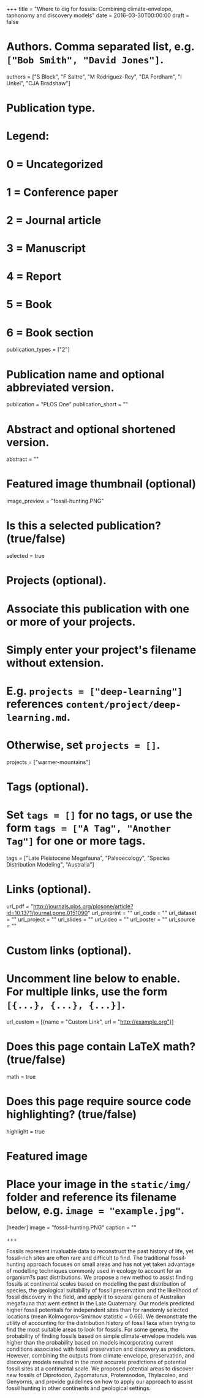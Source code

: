 +++
title = "Where to dig for fossils: Combining climate-envelope, taphonomy and discovery models"
date = 2016-03-30T00:00:00
draft = false

# Authors. Comma separated list, e.g. `["Bob Smith", "David Jones"]`.
authors = ["S Block", "F Saltre", "M Rodriguez-Rey", "DA Fordham", "I Unkel", "CJA Bradshaw"]

# Publication type.
# Legend:
# 0 = Uncategorized
# 1 = Conference paper
# 2 = Journal article
# 3 = Manuscript
# 4 = Report
# 5 = Book
# 6 = Book section
publication_types = ["2"]

# Publication name and optional abbreviated version.
publication = "PLOS One"
publication_short = ""

# Abstract and optional shortened version.
abstract = ""

# Featured image thumbnail (optional)
image_preview = "fossil-hunting.PNG"

# Is this a selected publication? (true/false)
selected = true

# Projects (optional).
#   Associate this publication with one or more of your projects.
#   Simply enter your project's filename without extension.
#   E.g. `projects = ["deep-learning"]` references `content/project/deep-learning.md`.
#   Otherwise, set `projects = []`.
projects = ["warmer-mountains"]

# Tags (optional).
#   Set `tags = []` for no tags, or use the form `tags = ["A Tag", "Another Tag"]` for one or more tags.
tags = ["Late Pleistocene Megafauna", "Paleoecology", "Species Distribution Modeling", "Australia"]

# Links (optional).
url_pdf = "http://journals.plos.org/plosone/article?id=10.1371/journal.pone.0151090"
url_preprint = ""
url_code = ""
url_dataset = ""
url_project = ""
url_slides = ""
url_video = ""
url_poster = ""
url_source = ""

# Custom links (optional).
#   Uncomment line below to enable. For multiple links, use the form `[{...}, {...}, {...}]`.
url_custom = [{name = "Custom Link", url = "http://example.org"}]

# Does this page contain LaTeX math? (true/false)
math = true

# Does this page require source code highlighting? (true/false)
highlight = true

# Featured image
# Place your image in the `static/img/` folder and reference its filename below, e.g. `image = "example.jpg"`.
[header]
image = "fossil-hunting.PNG"
caption = ""

+++

Fossils represent invaluable data to reconstruct the past history of life, yet fossil-rich sites are often rare and difficult to find. The traditional fossil-hunting approach focuses on small areas and has not yet taken advantage of modelling techniques commonly used in ecology to account for an organism?s past distributions. We propose a new method to assist finding fossils at continental scales based on modelling the past distribution of species, the geological suitability of fossil preservation and the likelihood of fossil discovery in the field, and apply it to several genera of Australian megafauna that went extinct in the Late Quaternary. Our models predicted higher fossil potentials for independent sites than for randomly selected locations (mean Kolmogorov-Smirnov statistic = 0.66). We demonstrate the utility of accounting for the distribution history of fossil taxa when trying to find the most suitable areas to look for fossils. For some genera, the probability of finding fossils based on simple climate-envelope models was higher than the probability based on models incorporating current conditions associated with fossil preservation and discovery as predictors. However, combining the outputs from climate-envelope, preservation, and discovery models resulted in the most accurate predictions of potential fossil sites at a continental scale. We proposed potential areas to discover new fossils of Diprotodon, Zygomaturus, Protemnodon, Thylacoleo, and Genyornis, and provide guidelines on how to apply our approach to assist fossil hunting in other continents and geological settings.

